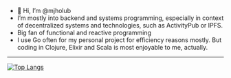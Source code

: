 - 👋 Hi, I’m @mjholub
- I’m mostly into backend and systems programming, especially in context of decentralized systems and technologies, such as ActivityPub or IPFS.
- Big fan of functional and reactive programming
- I use Go often for my personal project for efficiency reasons mostly. But coding in Clojure, Elixir and Scala is most enjoyable to me, actually.

---

[![Top Langs](https://github-readme-stats.vercel.app/api/top-langs/?username=mjholub&count_private=true&exclude_repo=Sage-Green-GTK---XFCE&langs_count=12&hide=html,dockerfile)](https://github.com/anuraghazra/github-readme-stats)
